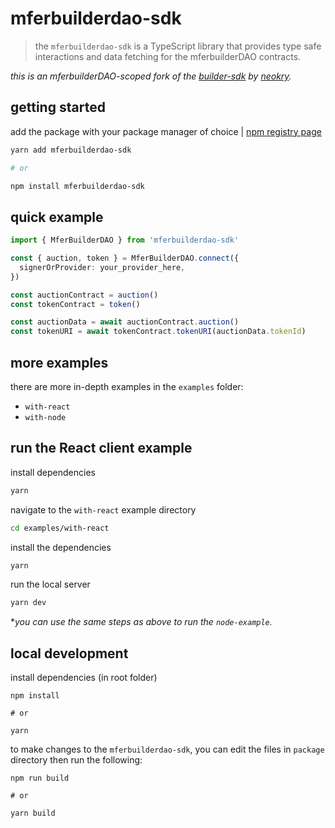 # mferbuilderdao-sdk

> the `mferbuilderdao-sdk` is a TypeScript library that provides type safe interactions and data fetching for the mferbuilderDAO contracts.

_this is an mferbuilderDAO-scoped fork of the [builder-sdk](https://github.com/neokry/builder-sdk) by [neokry](https://github.com/neokry)._

## getting started

add the package with your package manager of choice | [npm registry page](https://www.npmjs.com/package/mferbuilderdao-sdk)

```bash
yarn add mferbuilderdao-sdk

# or

npm install mferbuilderdao-sdk
```

## quick example

```ts
import { MferBuilderDAO } from 'mferbuilderdao-sdk'

const { auction, token } = MferBuilderDAO.connect({
  signerOrProvider: your_provider_here,
})

const auctionContract = auction()
const tokenContract = token()

const auctionData = await auctionContract.auction()
const tokenURI = await tokenContract.tokenURI(auctionData.tokenId)
```

## more examples

there are more in-depth examples in the `examples` folder:

- `with-react`
- `with-node`

## run the React client example

install dependencies

```bash
yarn
```

navigate to the `with-react` example directory

```bash
cd examples/with-react
```

install the dependencies

```bash
yarn
```

run the local server

```bash
yarn dev
```

\*_you can use the same steps as above to run the `node-example`._

## local development

install dependencies (in root folder)

```
npm install

# or

yarn
```

to make changes to the `mferbuilderdao-sdk`, you can edit the files in `package` directory then run the following:

```
npm run build

# or

yarn build
```
